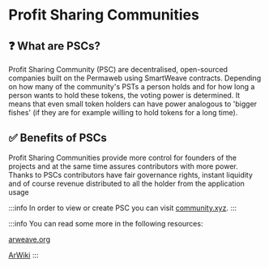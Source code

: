 # Profit Sharing Communities

## ❓ What are PSCs?

Profit Sharing Community (PSC) are decentralised, open-sourced companies built on the Permaweb using SmartWeave contracts. Depending on how many of the community's PSTs a person holds and for how long a person wants to hold these tokens, the voting power is determined. It means that even small token holders can have power analogous to 'bigger fishes' (if they are for example willing to hold tokens for a long time).

## ✅ Benefits of PSCs

Profit Sharing Communities provide more control for founders of the projects and at the same time assures contributors with more power. Thanks to PSCs contributors have fair governance rights, instant liquidity and of course revenue distributed to all the holder from the application usage

:::info
In order to view or create PSC you can visit [community.xyz](https://community.xyz/home).
:::

:::info
You can read some more in the following resources:

[arweave.org](https://www.arweave.org/profit-sharing-communities)

[ArWiki](https://arwiki.wiki/#/en/profit-sharing-communities)
:::
